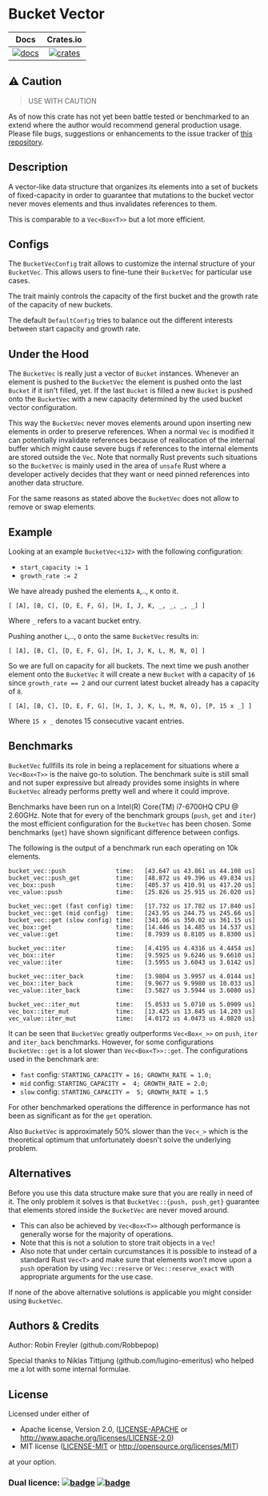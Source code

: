 # Bucket Vector

|       Docs                       |       Crates.io                        |
|:--------------------------------:|:--------------------------------------:|
| [![docs][docs-badge]][docs-link] | [![crates][crates-badge]][crates-link] |

[docs-badge]: https://docs.rs/bucket_vec/badge.svg
[docs-link]: https://docs.rs/bucket_vec
[crates-badge]: https://img.shields.io/crates/v/bucket_vec.svg
[crates-link]: https://crates.io/crates/bucket_vec

## ⚠️ Caution

> USE WITH CAUTION

As of now this crate has not yet been battle tested
or benchmarked to an extend where the author would recommend general production
usage. Please file bugs, suggestions or enhancements to the issue tracker of [this repository](github.com/Robbepop/bucket-vec).

## Description

A vector-like data structure that organizes its elements into a set of buckets
of fixed-capacity in order to guarantee that mutations to the bucket vector
never moves elements and thus invalidates references to them.

This is comparable to a `Vec<Box<T>>` but a lot more efficient.

## Configs

The `BucketVecConfig` trait allows to customize the internal structure of your
`BucketVec`. This allows users to fine-tune their `BucketVec` for particular
use cases.

The trait mainly controls the capacity of the first bucket and the growth rate
of the capacity of new buckets.

The default `DefaultConfig` tries to balance out the different interests
between start capacity and growth rate.

## Under the Hood

The `BucketVec` is really just a vector of `Bucket` instances.
Whenever an element is pushed to the `BucketVec` the element is pushed onto
the last `Bucket` if it isn't filled, yet.
If the last `Bucket` is filled a new `Bucket` is pushed onto the `BucketVec`
with a new capacity determined by the used bucket vector configuration.

This way the `BucketVec` never moves elements around upon inserting new elements
in order to preserve references. When a normal `Vec` is modified it can potentially
invalidate references because of reallocation of the internal buffer which
might cause severe bugs if references to the internal elements are stored
outside the `Vec`. Note that normally Rust prevents such situations so the
`BucketVec` is mainly used in the area of `unsafe` Rust where a developer
actively decides that they want or need pinned references into another data
structure.

For the same reasons as stated above the `BucketVec` does not allow to remove
or swap elements.

## Example

Looking at an example `BucketVec<i32>` with the following configuration:

- `start_capacity := 1`
- `growth_rate := 2`

We have already pushed the elements `A`,.., `K` onto it.

```
[ [A], [B, C], [D, E, F, G], [H, I, J, K, _, _, _, _] ]
```

Where `_` refers to a vacant bucket entry.

Pushing another `L`,.., `O` onto the same `BucketVec` results in:

```
[ [A], [B, C], [D, E, F, G], [H, I, J, K, L, M, N, O] ]
```

So we are full on capacity for all buckets.
The next time we push another element onto the `BucketVec` it will create a new `Bucket` with a capacity of `16` since `growth_rate == 2` and our current latest bucket already has a capacity of `8`.

```
[ [A], [B, C], [D, E, F, G], [H, I, J, K, L, M, N, O], [P, 15 x _] ]
```

Where `15 x _` denotes 15 consecutive vacant entries.

## Benchmarks

`BucketVec` fullfills its role in being a replacement for situations where
a `Vec<Box<T>>` is the naive go-to solution.
The benchmark suite is still small and not super expressive but already provides
some insights in where `BucketVec` already performs pretty well and where it
could improve.

Benchmarks have been run on a Intel(R) Core(TM) i7-6700HQ CPU @ 2.60GHz.
Note that for every of the benchmark groups (`push`, `get` and `iter`) the
most efficient configuration for the `BucketVec` has been chosen.
Some benchmarks (`get`) have shown significant difference between configs.

The following is the output of a benchmark run each operating on 10k elements.

```
bucket_vec::push              time:   [43.647 us 43.861 us 44.108 us]
bucket_vec::push_get          time:   [48.872 us 49.396 us 49.834 us]
vec_box::push                 time:   [405.37 us 410.91 us 417.20 us]
vec_value::push               time:   [25.826 us 25.915 us 26.020 us]

bucket_vec::get (fast config) time:   [17.732 us 17.782 us 17.840 us]
bucket_vec::get (mid config)  time:   [243.95 us 244.75 us 245.66 us]
bucket_vec::get (slow config) time:   [341.06 us 350.02 us 361.15 us]
vec_box::get                  time:   [14.446 us 14.485 us 14.537 us]
vec_value::get                time:   [8.7939 us 8.8105 us 8.8300 us]

bucket_vec::iter              time:   [4.4195 us 4.4316 us 4.4454 us]
vec_box::iter                 time:   [9.5925 us 9.6246 us 9.6610 us]
vec_value::iter               time:   [3.5955 us 3.6043 us 3.6142 us]

bucket_vec::iter_back         time:   [3.9804 us 3.9957 us 4.0144 us]
vec_box::iter_back            time:   [9.9677 us 9.9980 us 10.033 us]
vec_value::iter_back          time:   [3.5827 us 3.5944 us 3.6080 us]

bucket_vec::iter_mut          time:   [5.0533 us 5.0710 us 5.0909 us]
vec_box::iter_mut             time:   [13.425 us 13.845 us 14.203 us]
vec_value::iter_mut           time:   [4.0172 us 4.0473 us 4.0820 us]
```

It can be seen that `BucketVec` greatly outperforms `Vec<Box<_>>` on
`push`, `iter` and `iter_back` benchmarks.
However, for some configurations `BucketVec::get` is a lot slower than
`Vec<Box<T>>::get`. The configurations used in the benchmark are:

- `fast` config: `STARTING_CAPACITY = 16; GROWTH_RATE = 1.0;`
- `mid`  config: `STARTING_CAPACITY =  4; GROWTH_RATE = 2.0;`
- `slow` config: `STARTING_CAPACITY =  5; GROWTH_RATE = 1.5`

For other benchmarked operations the difference in performance has not been as significant as for the `get` operation.

Also `BucketVec` is approximately 50% slower than the `Vec<_>` which is the
theoretical optimum that unfortunately doesn't solve the underlying problem.

## Alternatives

Before you use this data structure make sure that you are really in need of it.
The only problem it solves is that `BucketVec::{push, push_get}` guarantee that
elements stored inside the `BucketVec` are never moved around.

- This can also be achieved by `Vec<Box<T>>` although performance is generally
  worse for the majority of operations.
- Note that this is not a solution to store trait objects in a `Vec`!
- Also note that under certain curcumstances it is possible to instead of a
standard Rust `Vec<T>` and make sure that elements won't move upon a `push`
operation by using `Vec::reserve` or `Vec::reserve_exact` with appropriate
arguments for the use case.

If none of the above alternative solutions is applicable you might consider
using `BucketVec`.

## Authors & Credits

Author: Robin Freyler (github.com/Robbepop)

Special thanks to Niklas Tittjung (github.com/lugino-emeritus) who helped me a
lot with some internal formulae.

## License

Licensed under either of

 * Apache license, Version 2.0, ([LICENSE-APACHE](LICENSE-APACHE) or http://www.apache.org/licenses/LICENSE-2.0)
 * MIT license ([LICENSE-MIT](LICENSE-MIT) or http://opensource.org/licenses/MIT)

at your option.

### Dual licence: [![badge][license-mit-badge]](LICENSE-MIT) [![badge][license-apache-badge]](LICENSE-APACHE)

[license-mit-badge]: https://img.shields.io/badge/license-MIT-blue.svg
[license-apache-badge]: https://img.shields.io/badge/license-APACHE-orange.svg
